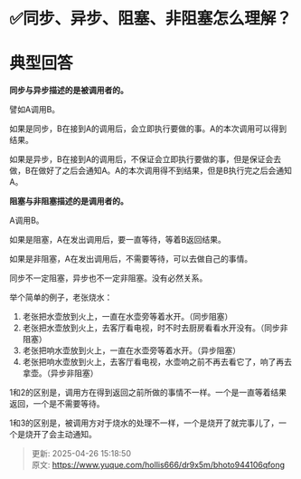 # ✅同步、异步、阻塞、非阻塞怎么理解？

# 典型回答
**同步与异步描述的是被调用者的。**

譬如A调用B。

如果是同步，B在接到A的调用后，会立即执行要做的事。A的本次调用可以得到结果。

如果是异步，B在接到A的调用后，不保证会立即执行要做的事，但是保证会去做，B在做好了之后会通知A。A的本次调用得不到结果，但是B执行完之后会通知A。



**阻塞与非阻塞描述的是调用者的。**

A调用B。

如果是阻塞，A在发出调用后，要一直等待，等着B返回结果。

如果是非阻塞，A在发出调用后，不需要等待，可以去做自己的事情。

同步不一定阻塞，异步也不一定非阻塞。没有必然关系。



举个简单的例子，老张烧水：

1. 老张把水壶放到火上，一直在水壶旁等着水开。（同步阻塞）
2. 老张把水壶放到火上，去客厅看电视，时不时去厨房看看水开没有。（同步非阻塞）
3. 老张把响水壶放到火上，一直在水壶旁等着水开。（异步阻塞）
4. 老张把响水壶放到火上，去客厅看电视，水壶响之前不再去看它了，响了再去拿壶。（异步非阻塞）



1和2的区别是，调用方在得到返回之前所做的事情不一样。一个是一直等着结果返回，一个是不需要等待。

1和3的区别是，被调用方对于烧水的处理不一样，一个是烧开了就完事儿了，一个是烧开了会主动通知。



> 更新: 2025-04-26 15:18:50  
> 原文: <https://www.yuque.com/hollis666/dr9x5m/bhoto944106qfong>
